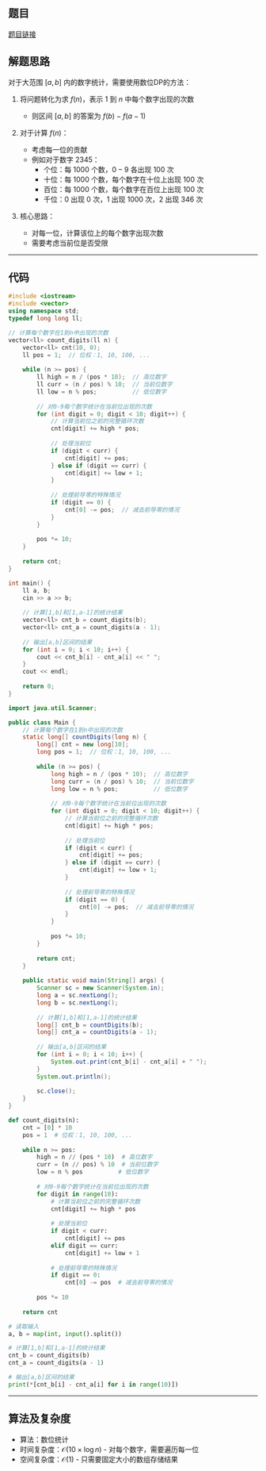 ## 题目
[题目链接](https://www.nowcoder.com/practice/bb1a9efa244a4c9296390686ef17b024?tpId=308&tqId=271098&sourceUrl=/exam/oj&channenl=wgithub&fromPut=wgithub)

## 解题思路

对于大范围 $[a,b]$ 内的数字统计，需要使用数位DP的方法：

1. 将问题转化为求 $f(n)$，表示 $1$ 到 $n$ 中每个数字出现的次数
   - 则区间 $[a,b]$ 的答案为 $f(b) - f(a-1)$

2. 对于计算 $f(n)$：
   - 考虑每一位的贡献
   - 例如对于数字 $2345$：
     - 个位：每 $1000$ 个数，$0-9$ 各出现 $100$ 次
     - 十位：每 $1000$ 个数，每个数字在十位上出现 $100$ 次
     - 百位：每 $1000$ 个数，每个数字在百位上出现 $100$ 次
     - 千位：$0$ 出现 $0$ 次，$1$ 出现 $1000$ 次，$2$ 出现 $346$ 次

3. 核心思路：
   - 对每一位，计算该位上的每个数字出现次数
   - 需要考虑当前位是否受限

---

## 代码

```c++ []
#include <iostream>
#include <vector>
using namespace std;
typedef long long ll;

// 计算每个数字在1到n中出现的次数
vector<ll> count_digits(ll n) {
    vector<ll> cnt(10, 0);
    ll pos = 1;  // 位权：1, 10, 100, ...
    
    while (n >= pos) {
        ll high = n / (pos * 10);  // 高位数字
        ll curr = (n / pos) % 10;  // 当前位数字
        ll low = n % pos;          // 低位数字
        
        // 对0-9每个数字统计在当前位出现的次数
        for (int digit = 0; digit < 10; digit++) {
            // 计算当前位之前的完整循环次数
            cnt[digit] += high * pos;
            
            // 处理当前位
            if (digit < curr) {
                cnt[digit] += pos;
            } else if (digit == curr) {
                cnt[digit] += low + 1;
            }
            
            // 处理前导零的特殊情况
            if (digit == 0) {
                cnt[0] -= pos;  // 减去前导零的情况
            }
        }
        
        pos *= 10;
    }
    
    return cnt;
}

int main() {
    ll a, b;
    cin >> a >> b;
    
    // 计算[1,b]和[1,a-1]的统计结果
    vector<ll> cnt_b = count_digits(b);
    vector<ll> cnt_a = count_digits(a - 1);
    
    // 输出[a,b]区间的结果
    for (int i = 0; i < 10; i++) {
        cout << cnt_b[i] - cnt_a[i] << " ";
    }
    cout << endl;
    
    return 0;
}
```
```java []
import java.util.Scanner;

public class Main {
    // 计算每个数字在1到n中出现的次数
    static long[] countDigits(long n) {
        long[] cnt = new long[10];
        long pos = 1;  // 位权：1, 10, 100, ...
        
        while (n >= pos) {
            long high = n / (pos * 10);  // 高位数字
            long curr = (n / pos) % 10;  // 当前位数字
            long low = n % pos;          // 低位数字
            
            // 对0-9每个数字统计在当前位出现的次数
            for (int digit = 0; digit < 10; digit++) {
                // 计算当前位之前的完整循环次数
                cnt[digit] += high * pos;
                
                // 处理当前位
                if (digit < curr) {
                    cnt[digit] += pos;
                } else if (digit == curr) {
                    cnt[digit] += low + 1;
                }
                
                // 处理前导零的特殊情况
                if (digit == 0) {
                    cnt[0] -= pos;  // 减去前导零的情况
                }
            }
            
            pos *= 10;
        }
        
        return cnt;
    }
    
    public static void main(String[] args) {
        Scanner sc = new Scanner(System.in);
        long a = sc.nextLong();
        long b = sc.nextLong();
        
        // 计算[1,b]和[1,a-1]的统计结果
        long[] cnt_b = countDigits(b);
        long[] cnt_a = countDigits(a - 1);
        
        // 输出[a,b]区间的结果
        for (int i = 0; i < 10; i++) {
            System.out.print(cnt_b[i] - cnt_a[i] + " ");
        }
        System.out.println();
        
        sc.close();
    }
}
```
```python []
def count_digits(n):
    cnt = [0] * 10
    pos = 1  # 位权：1, 10, 100, ...
    
    while n >= pos:
        high = n // (pos * 10)  # 高位数字
        curr = (n // pos) % 10  # 当前位数字
        low = n % pos          # 低位数字
        
        # 对0-9每个数字统计在当前位出现的次数
        for digit in range(10):
            # 计算当前位之前的完整循环次数
            cnt[digit] += high * pos
            
            # 处理当前位
            if digit < curr:
                cnt[digit] += pos
            elif digit == curr:
                cnt[digit] += low + 1
            
            # 处理前导零的特殊情况
            if digit == 0:
                cnt[0] -= pos  # 减去前导零的情况
        
        pos *= 10
    
    return cnt

# 读取输入
a, b = map(int, input().split())

# 计算[1,b]和[1,a-1]的统计结果
cnt_b = count_digits(b)
cnt_a = count_digits(a - 1)

# 输出[a,b]区间的结果
print(*[cnt_b[i] - cnt_a[i] for i in range(10)])
```

---

## 算法及复杂度
- 算法：数位统计
- 时间复杂度：$\mathcal{O}(10 \times \log{n})$ - 对每个数字，需要遍历每一位  
- 空间复杂度：$\mathcal{O}(1)$ - 只需要固定大小的数组存储结果

